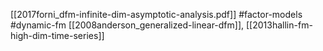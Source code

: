 [[2017forni_dfm-infinite-dim-asymptotic-analysis.pdf]]
#factor-models #dynamic-fm
[[2008anderson_generalized-linear-dfm]], [[2013hallin-fm-high-dim-time-series]]


